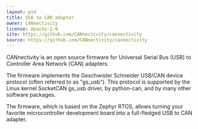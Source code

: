 ```yaml
---
layout: pid
title: USB to CAN adapter
owner: CANnectivity
license: Apache-2.0
site: https://github.com/CANnectivity/cannectivity
source: https://github.com/CANnectivity/cannectivity
---
```

CANnectivity is an open source firmware for Universal Serial Bus (USB)
to Controller Area Network (CAN) adapters.

The firmware implements the Geschwister Schneider USB/CAN device
protocol (often referred to as "gs_usb"). This protocol is supported
by the Linux kernel SocketCAN gs_usb driver, by python-can, and by
many other software packages.

The firmware, which is based on the Zephyr RTOS, allows turning your
favorite microcontroller development board into a full-fledged USB to
CAN adapter.
